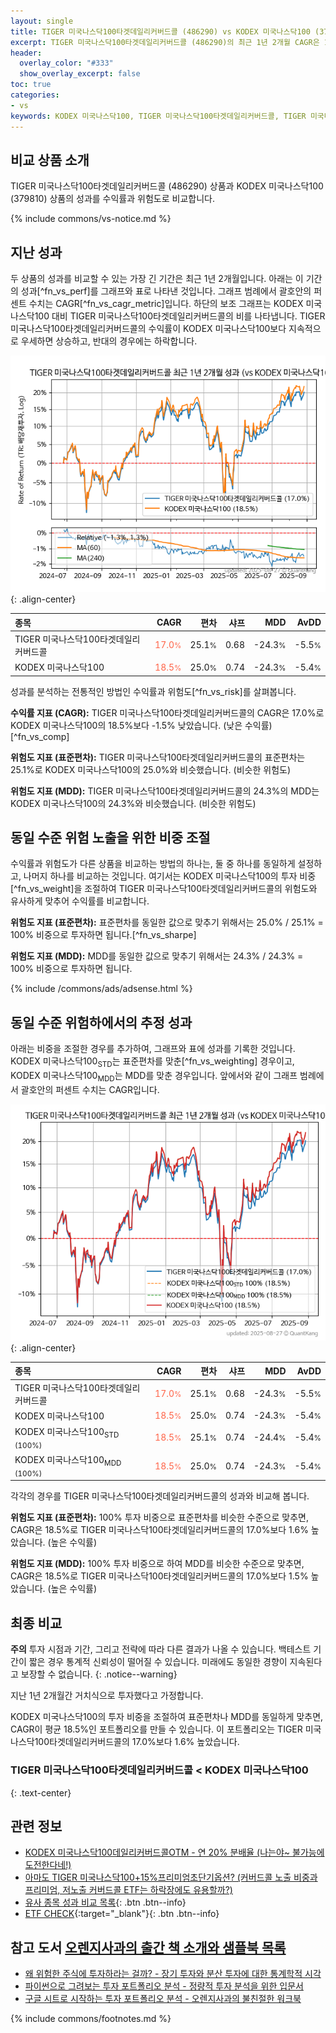 ```yaml
---
layout: single
title: TIGER 미국나스닥100타겟데일리커버드콜 (486290) vs KODEX 미국나스닥100 (379810)
excerpt: TIGER 미국나스닥100타겟데일리커버드콜 (486290)의 최근 1년 2개월 CAGR은 17.0%로 KODEX 미국나스닥100 (379810)의 18.5%보다 -1.5% 낮았습니다.
header:
  overlay_color: "#333"
  show_overlay_excerpt: false
toc: true
categories:
- vs
keywords: KODEX 미국나스닥100, TIGER 미국나스닥100타겟데일리커버드콜, TIGER 미국나스닥100타겟데일리커버드콜 KODEX 미국나스닥100 비교, 486290, 379810, 486290 486290 비교
---
```


## 비교 상품 소개


TIGER 미국나스닥100타겟데일리커버드콜 (486290) 상품과 KODEX 미국나스닥100 (379810) 상품의 성과를 수익률과 위험도로 비교합니다.





{% include commons/vs-notice.md %}

## 지난 성과

두 상품의 성과를 비교할 수 있는 가장 긴 기간은 최근 1년 2개월입니다. 아래는 이 기간의 성과[^fn_vs_perf]를 그래프와 표로 나타낸 것입니다.
그래프 범례에서 괄호안의 퍼센트 수치는 CAGR[^fn_vs_cagr_metric]입니다.
하단의 보조 그래프는 KODEX 미국나스닥100 대비 TIGER 미국나스닥100타겟데일리커버드콜의 비를 나타냅니다.
TIGER 미국나스닥100타겟데일리커버드콜의 수익률이 KODEX 미국나스닥100보다 지속적으로 우세하면 상승하고, 반대의 경우에는 하락합니다.

![TIGER 미국나스닥100타겟데일리커버드콜](/vs/images/486290-vs-379810_dual.png){: .align-center}

| **종목** | **CAGR** | **편차** | **샤프** | **MDD** | **AvDD** |
| :------------ | ------: | -----------: | -------: | ------: | -------: |
| TIGER 미국나스닥100타겟데일리커버드콜 | <span style="color: tomato">17.0<small>%</small></span> | 25.1<small>%</small> | 0.68 | -24.3<small>%</small> | -5.5<small>%</small> |
| KODEX 미국나스닥100 | <span style="color: tomato">18.5<small>%</small></span> | 25.0<small>%</small> | 0.74 | -24.3<small>%</small> | -5.4<small>%</small> |

<!-- more -->


성과를 분석하는 전통적인 방법인 수익률과 위험도[^fn_vs_risk]를 살펴봅니다.

**수익률 지표 (CAGR):** TIGER 미국나스닥100타겟데일리커버드콜의 CAGR은 17.0%로 KODEX 미국나스닥100의 18.5%보다 -1.5% 낮았습니다. (낮은 수익률)[^fn_vs_comp]

**위험도 지표 (표준편차):** TIGER 미국나스닥100타겟데일리커버드콜의 표준편차는 25.1%로 KODEX 미국나스닥100의 25.0%와 비슷했습니다. (비슷한 위험도)

**위험도 지표 (MDD):** TIGER 미국나스닥100타겟데일리커버드콜의 24.3%의 MDD는 KODEX 미국나스닥100의 24.3%와 비슷했습니다. (비슷한 위험도)



## 동일 수준 위험 노출을 위한 비중 조절

수익률과 위험도가 다른 상품을 비교하는 방법의 하나는, 둘 중 하나를 동일하게 설정하고, 나머지 하나를 비교하는 것입니다.
여기서는 KODEX 미국나스닥100의 투자 비중[^fn_vs_weight]을 조절하여 TIGER 미국나스닥100타겟데일리커버드콜의 위험도와 유사하게 맞추어 수익률를 비교합니다.

**위험도 지표 (표준편차):** 표준편차를 동일한 값으로 맞추기 위해서는 25.0% / 25.1% = 100% 비중으로 투자하면 됩니다.[^fn_vs_sharpe]

**위험도 지표 (MDD):** MDD를 동일한 값으로 맞추기 위해서는 24.3% / 24.3% = 100% 비중으로 투자하면 됩니다.


{% include /commons/ads/adsense.html %}



## 동일 수준 위험하에서의 추정 성과

아래는 비중을 조절한 경우를 추가하여, 그래프와 표에 성과를 기록한 것입니다.
KODEX 미국나스닥100<sub>STD</sub>는 표준편차를 맞춘[^fn_vs_weighting] 경우이고, KODEX 미국나스닥100<sub>MDD</sub>는 MDD를 맞춘 경우입니다.
앞에서와 같이 그래프 범례에서 괄호안의 퍼센트 수치는 CAGR입니다.


![TIGER 미국나스닥100타겟데일리커버드콜](/vs/images/486290-vs-379810.png){: .align-center}



| **종목** | **CAGR** | **편차** | **샤프** | **MDD** | **AvDD** |
| :------------ | ------: | -----------: | -------: | ------: | -------: |
| TIGER 미국나스닥100타겟데일리커버드콜 | <span style="color: tomato">17.0<small>%</small></span> | 25.1<small>%</small> | 0.68 | -24.3<small>%</small> | -5.5<small>%</small> |
| KODEX 미국나스닥100 | <span style="color: tomato">18.5<small>%</small></span> | 25.0<small>%</small> | 0.74 | -24.3<small>%</small> | -5.4<small>%</small> |
| KODEX 미국나스닥100<sub>STD</sub> <small>(100%)</small> | <span style="color: tomato">18.5<small>%</small></span> | 25.1<small>%</small> | 0.74 | -24.4<small>%</small> | -5.4<small>%</small> |
| KODEX 미국나스닥100<sub>MDD</sub> <small>(100%)</small> | <span style="color: tomato">18.5<small>%</small></span> | 25.0<small>%</small> | 0.74 | -24.3<small>%</small> | -5.4<small>%</small> |



각각의 경우를 TIGER 미국나스닥100타겟데일리커버드콜의 성과와 비교해 봅니다.

**위험도 지표 (표준편차):** 100% 투자 비중으로 표준편차를 비슷한 수준으로 맞추면, CAGR은 18.5%로 TIGER 미국나스닥100타겟데일리커버드콜의 17.0%보다 1.6% 높았습니다. (높은 수익률)

**위험도 지표 (MDD):** 100% 투자 비중으로 하여 MDD를 비슷한 수준으로 맞추면, CAGR은 18.5%로 TIGER 미국나스닥100타겟데일리커버드콜의 17.0%보다 1.5% 높았습니다. (높은 수익률)




## 최종 비교

**주의** 투자 시점과 기간, 그리고 전략에 따라 다른 결과가 나올 수 있습니다. 백테스트 기간이 짧은 경우 통계적 신뢰성이 떨어질 수 있습니다. 미래에도 동일한 경향이 지속된다고 보장할 수 없습니다.
{: .notice--warning}

지난 1년 2개월간 거치식으로 투자했다고 가정합니다.

KODEX 미국나스닥100의 투자 비중을 조절하여 표준편차나 MDD를 동일하게 맞추면, CAGR이 평균 18.5%인 포트폴리오를 만들 수 있습니다.
이 포트폴리오는 TIGER 미국나스닥100타겟데일리커버드콜의 17.0%보다 1.6% 높았습니다.

### TIGER 미국나스닥100타겟데일리커버드콜 &lt; KODEX 미국나스닥100
{: .text-center}


## 관련 정보

- [KODEX 미국나스닥100데일리커버드콜OTM - 연 20% 분배율 (나는야~ 불가능에 도전한다네!)](https://kongdori.tistory.com/356)
- [아마도 TIGER 미국나스닥100+15%프리미엄초단기옵션? (커버드콜 노출 비중과 프리미엄, 저노출 커버드콜 ETF는 하락장에도 유용할까?)](https://kongdori.tistory.com/271)
- [유사 종목 성과 비교 목록](/vs/){: .btn .btn--info}
- [ETF CHECK](https://www.etfcheck.co.kr/mobile/etpitem/379810/compare?compCode%5B%5D=486290){:target="_blank"}{: .btn .btn--info}


## 참고 도서 [오렌지사과의 출간 책 소개와 샘플북 목록](https://kongdori.tistory.com/691)

- [왜 위험한 주식에 투자하라는 걸까? - 장기 투자와 분산 투자에 대한 통계학적 시각](https://kongdori.tistory.com/421)
- [파이썬으로 그려보는 투자 포트폴리오 분석  - 정량적 투자 분석을 위한 입문서](https://kongdori.tistory.com/643)
- [구글 시트로 시작하는 투자 포트폴리오 분석 - 오렌지사과의 불친절한 워크북](https://kongdori.tistory.com/449)

{% include commons/footnotes.md %}